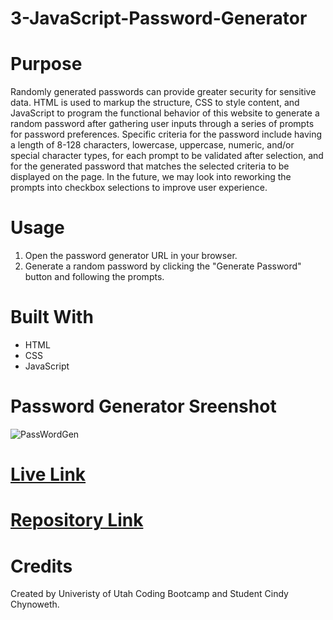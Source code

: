 # 3-JavaScript-Password-Generator


# Purpose
Randomly generated passwords can provide greater security for sensitive data. HTML is used to markup the structure, CSS to style content, and JavaScript to program the functional behavior of this website to generate a random password after gathering user inputs through a series of prompts for password preferences. Specific criteria for the password include having a length of 8-128 characters, lowercase, uppercase, numeric, and/or special character types, for each prompt to be validated after selection, and for the generated password that matches the selected criteria to be displayed on the page. In the future, we may look into reworking the prompts into checkbox selections to improve user experience.

# Usage
1. Open the password generator URL in your browser.
2. Generate a random password by clicking the "Generate Password" button and following the prompts.

# Built With
* HTML
* CSS
* JavaScript

# Password Generator Sreenshot
![PassWordGen](https://user-images.githubusercontent.com/105569378/196015238-de9fa9d7-fc30-4858-b03d-2540f0566043.png)

# [Live Link](https://cinderbeast.github.io/3-JavaScript-Password-Generator/)

# [Repository Link](https://github.com/AngelChloe/3-JavaScript-Password-Generator)

# Credits
Created by Univeristy of Utah Coding Bootcamp and Student Cindy Chynoweth.


